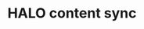 ---
title: HALO content sync
keywords: ios
last_updated: March 27, 2017
tags: [core, content]
sidebar: ios_sidebar
permalink: ios_content_sync.html
folder: ios
---